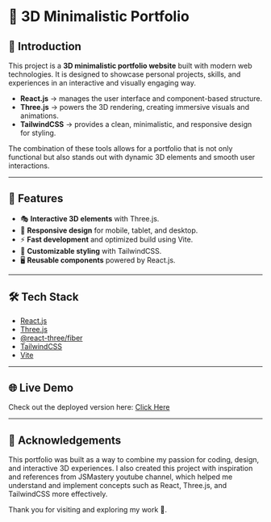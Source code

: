 # 🎨 3D Minimalistic Portfolio

## 🤖 Introduction

This project is a **3D minimalistic portfolio website** built with modern web technologies. It is designed to showcase personal projects, skills, and experiences in an interactive and visually engaging way.

* **React.js** → manages the user interface and component-based structure.
* **Three.js** → powers the 3D rendering, creating immersive visuals and animations.
* **TailwindCSS** → provides a clean, minimalistic, and responsive design for styling.

The combination of these tools allows for a portfolio that is not only functional but also stands out with dynamic 3D elements and smooth user interactions.

---

## 🚀 Features

* 🎭 **Interactive 3D elements** with Three.js.
* 📱 **Responsive design** for mobile, tablet, and desktop.
* ⚡ **Fast development** and optimized build using Vite.
* 🎨 **Customizable styling** with TailwindCSS.
* 🖥️ **Reusable components** powered by React.js.

---

## 🛠️ Tech Stack

* [React.js](https://react.dev/)
* [Three.js](https://threejs.org/)
* [@react-three/fiber](https://docs.pmnd.rs/react-three-fiber/getting-started/introduction)
* [TailwindCSS](https://tailwindcss.com/)
* [Vite](https://vitejs.dev/)

---

## 🌐 Live Demo

Check out the deployed version here: [Click Here](3d-portofolio-coral.vercel.app)

---


## 🙌 Acknowledgements

This portfolio was built as a way to combine my passion for coding, design, and interactive 3D experiences.
I also created this project with inspiration and references from JSMastery youtube channel, which helped me understand and implement concepts such as React, Three.js, and TailwindCSS more effectively.

Thank you for visiting and exploring my work 🚀.


